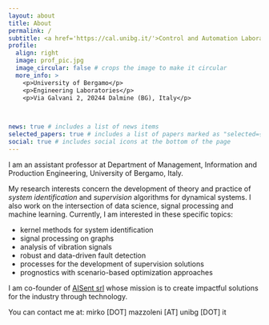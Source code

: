 ```yaml
---
layout: about
title: About
permalink: /
subtitle: <a href='https://cal.unibg.it/'>Control and Automation Laboratory</a>. University of Bergamo
profile:
  align: right
  image: prof_pic.jpg
  image_circular: false # crops the image to make it circular
  more_info: >
    <p>University of Bergamo</p>
    <p>Engineering Laboratories</p>
    <p>Via Galvani 2, 20244 Dalmine (BG), Italy</p>
    


news: true # includes a list of news items
selected_papers: true # includes a list of papers marked as "selected={true}"
social: true # includes social icons at the bottom of the page
---
```


I am an assistant professor at Department of Management, Information and Production Engineering, University of Bergamo, Italy. 

My research interests concern the development of theory and practice of *system identification* and *supervision* algorithms for dynamical systems. I also work on the intersection of data science, signal processing and machine learning. Currently, I am interested in these specific topics:
- kernel methods for system identification
- signal processing on graphs
- analysis of vibration signals
- robust and data-driven fault detection
- processes for the development of supervision solutions
- prognostics with scenario-based optimization approaches

I am co-founder of <a href='https://aisent.io/en/'>AISent srl</a> whose mission is to create impactful solutions for the industry through technology.

You can contact me at: mirko [DOT] mazzoleni [AT] unibg [DOT] it
